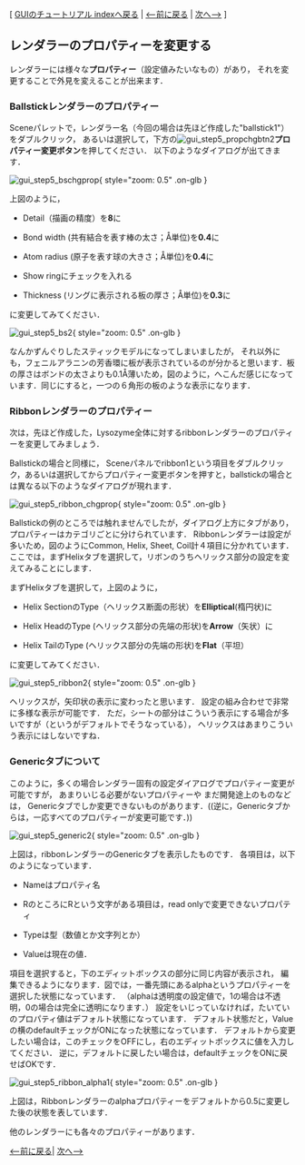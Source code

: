 [ [GUIのチュートリアル indexへ戻る](../../Documents/GUIのチュートリアル(CueMol2)/) |
[&lt;--前に戻る](../../Documents/GUIのチュートリアル(CueMol2)/Step4) |
[次へ--&gt;](../../Documents/GUIのチュートリアル(CueMol2)/Step6) ]

## レンダラーのプロパティーを変更する

レンダラーには様々な**プロパティー**（設定値みたいなもの）があり，
それを変更することで外見を変えることが出来ます．

### Ballstickレンダラーのプロパティー
Sceneパレットで，レンダラー名（今回の場合は先ほど作成した"ballstick1"）をダブルクリック，
あるいは選択して，下方の![gui_step5_propchgbtn2](../../assets/images/Documents/GUIのチュートリアル(CueMol2)/Step5/gui_step5_propchgbtn2.png)**プロパティー変更ボタン**を押してください．
以下のようなダイアログが出てきます．


![gui_step5_bschgprop](../../assets/images/Documents/GUIのチュートリアル(CueMol2)/Step5/gui_step5_bschgprop.png){ style="zoom: 0.5" .on-glb }


上図のように，

-  Detail（描画の精度）を**8**に

-  Bond width (共有結合を表す棒の太さ；Å単位)を**0.4**に

-  Atom radius (原子を表す球の大きさ；Å単位)を**0.4**に

-  Show ringにチェックを入れる

-  Thickness (リングに表示される板の厚さ；Å単位)を**0.3**に

に変更してみてください．


![gui_step5_bs2](../../assets/images/Documents/GUIのチュートリアル(CueMol2)/Step5/gui_step5_bs2.png){ style="zoom: 0.5" .on-glb }


なんかずんぐりしたスティックモデルになってしまいましたが，
それ以外にも，フェニルアラニンの芳香環に板が表示されているのが分かると思います．板の厚さはボンドの太さよりも0.1Å薄いため，図のように，へこんだ感じになっています．同じにすると，一つの６角形の板のような表示になります．

### Ribbonレンダラーのプロパティー

次は，先ほど作成した，Lysozyme全体に対するribbonレンダラーのプロパティーを変更してみましょう．

Ballstickの場合と同様に，
Sceneパネルでribbon1という項目をダブルクリック，あるいは選択してからプロパティー変更ボタンを押すと，ballstickの場合とは異なる以下のようなダイアログが現れます．


![gui_step5_ribbon_chgprop](../../assets/images/Documents/GUIのチュートリアル(CueMol2)/Step5/gui_step5_ribbon_chgprop.png){ style="zoom: 0.5" .on-glb }


Ballstickの例のところでは触れませんでしたが，ダイアログ上方にタブがあり，
プロパティーはカテゴリごとに分けられています．
Ribbonレンダラーは設定が多いため，図のようにCommon, Helix, Sheet, Coil計４項目に分かれています．
ここでは，まずHelixタブを選択して，リボンのうちヘリックス部分の設定を変えてみることにします．

まずHelixタブを選択して，上図のように，

-  Helix SectionのType（ヘリックス断面の形状）を**Elliptical**(楕円状)に

-  Helix HeadのType (ヘリックス部分の先端の形状)を**Arrow**（矢状）に

-  Helix TailのType (ヘリックス部分の先端の形状)を**Flat**（平坦）

に変更してみてください．


![gui_step5_ribbon2](../../assets/images/Documents/GUIのチュートリアル(CueMol2)/Step5/gui_step5_ribbon2.png){ style="zoom: 0.5" .on-glb }


ヘリックスが，矢印状の表示に変わったと思います．
設定の組み合わせで非常に多様な表示が可能です．
ただ，シートの部分はこういう表示にする場合が多いですが（というがデフォルトでそうなっている），
ヘリックスはあまりこういう表示にはしないですね．

### Genericタブについて
このように，多くの場合レンダラー固有の設定ダイアログでプロパティー変更が可能ですが，
あまりいじる必要がないプロパティーや
まだ開発途上のものなどは，
Genericタブでしか変更できないものがあります．((逆に，Genericタブからは，一応すべてのプロパティーが変更可能です．))

![gui_step5_generic2](../../assets/images/Documents/GUIのチュートリアル(CueMol2)/Step5/gui_step5_generic2.png){ style="zoom: 0.5" .on-glb }

上図は，ribbonレンダラーのGenericタブを表示したものです．
各項目は，以下のようになっています．

-  Nameはプロパティ名

-  RのところにRという文字がある項目は，read onlyで変更できないプロパティ

-  Typeは型（数値とか文字列とか）

-  Valueは現在の値．

項目を選択すると，下のエディットボックスの部分に同じ内容が表示され，
編集できるようになります．図では，一番先頭にあるalphaというプロパティーを選択した状態になっています．
（alphaは透明度の設定値で，1の場合は不透明，0の場合は完全に透明になります．）
設定をいじっていなければ，たいていのプロパティ値はデフォルト状態になっています．
デフォルト状態だと，Valueの横のdefaultチェックがONになった状態になっています．
デフォルトから変更したい場合は，このチェックをOFFにし，右のエディットボックスに値を入力してください．
逆に，デフォルトに戻したい場合は，defaultチェックをONに戻せばOKです．


![gui_step5_ribbon_alpha1](../../assets/images/Documents/GUIのチュートリアル(CueMol2)/Step5/gui_step5_ribbon_alpha1.png){ style="zoom: 0.5" .on-glb }

上図は，Ribbonレンダラーのalphaプロパティーをデフォルトから0.5に変更した後の状態を表しています．

他のレンダラーにも各々のプロパティーがあります．

[&lt;--前に戻る](../../Documents/GUIのチュートリアル(CueMol2)/Step4)|
[次へ--&gt;](../../Documents/GUIのチュートリアル(CueMol2)/Step6)
